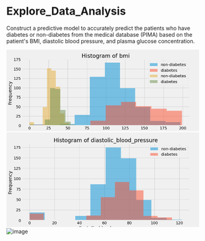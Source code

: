 # Explore_Data_Analysis

Construct a predictive model to accurately predict the patients who have diabetes or non-diabetes from the medical database (PIMA) based on the patient's BMI, diastolic blood pressure, and plasma glucose concentration.

![image](https://github.com/house40105/Explore_Data_Analysis/blob/main/Histogram%20of%20BMI.png)
![image](https://github.com/house40105/Explore_Data_Analysis/blob/main/Histogram%20of%20diastolic%20blood%20pressure.png)
![image]()
